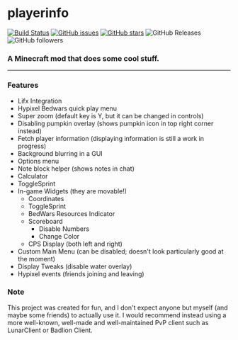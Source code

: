# playerinfo
[![Build Status](https://travis-ci.org/PepperLola/playerinfo.svg?branch=master)](https://travis-ci.org/PepperLola/playerinfo) [![GitHub issues](https://img.shields.io/github/issues/PepperLola/playerinfo)](https://github.com/PepperLola/playerinfo/issues) [![GitHub stars](https://img.shields.io/github/stars/PepperLola/playerinfo)](https://github.com/PepperLola/playerinfo/stargazers) ![GitHub Releases](https://img.shields.io/github/downloads/atom/atom/latest/total) ![GitHub followers](https://img.shields.io/github/followers/PepperLola?label=Follow%20Me%21&style=social)
### A Minecraft mod that does some cool stuff.

---

### Features
* Lifx Integration
* Hypixel Bedwars quick play menu
* Super zoom (default key is Y, but it can be changed in controls)
* Disabling pumpkin overlay (shows pumpkin icon in top right corner instead)
* Fetch player information (displaying information is still a work in progress)
* Background blurring in a GUI
* Options menu
* Note block helper (shows notes in chat)
* Calculator
* ToggleSprint
* In-game Widgets (they are movable!)
  * Coordinates
  * ToggleSprint
  * BedWars Resources Indicator
  * Scoreboard
    * Disable Numbers
    * Change Color
  * CPS Display (both left and right)
* Custom Main Menu (can be disabled; doesn't look particularly good at the moment)
* Display Tweaks (disable water overlay)
* Hypixel events (friends joining and leaving)

### Note
This project was created for fun, and I don't expect anyone but myself (and maybe some friends) to actually use it. I would recommend instead using a more well-known, well-made and well-maintained PvP client such as LunarClient or Badlion Client.
